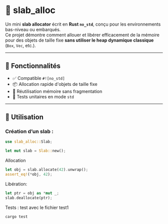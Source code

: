 # 🧱 slab_alloc

Un mini **slab allocator** écrit en **Rust `no_std`**, conçu pour les environnements bas-niveau ou embarqués.  
Ce projet démontre comment allouer et libérer efficacement de la mémoire pour des objets de taille fixe **sans utiliser le heap dynamique classique** (`Box`, `Vec`, etc.).

---

## 🚀 Fonctionnalités

- ✅ Compatible `#![no_std]`
- 📦 Allocation rapide d'objets de taille fixe
- 🧠 Réutilisation mémoire sans fragmentation
- 🧪 Tests unitaires en mode `std`

---

## 🔧 Utilisation

### Création d’un slab :

```rust
use slab_alloc::Slab;

let mut slab = Slab::new();

```
Allocation
```rust
let obj = slab.allocate(42).unwrap();
assert_eq!(*obj, 42);
```
Libération:
```rust
let ptr = obj as *mut _;
slab.deallocate(ptr);
```
Tests : test avec le fichier test1
```rust
cargo test
```
